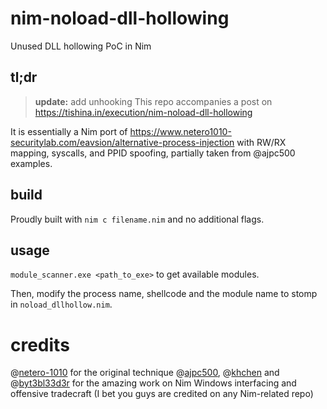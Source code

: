 # nim-noload-dll-hollowing
Unused DLL hollowing PoC in Nim
## tl;dr
> **update:** add unhooking
This repo accompanies a post on https://tishina.in/execution/nim-noload-dll-hollowing

It is essentially a Nim port of https://www.netero1010-securitylab.com/eavsion/alternative-process-injection with RW/RX mapping, syscalls, and PPID spoofing, partially taken from @ajpc500 examples.

## build
Proudly built with `nim c filename.nim` and no additional flags.

## usage
`module_scanner.exe <path_to_exe>` to get available modules.

Then, modify the process name, shellcode and the module name to stomp in `noload_dllhollow.nim`.

# credits
@[netero-1010](https://github.com/netero1010) for the original technique
@[ajpc500](https://github.com/byt3bl33d3r), @[khchen](https://github.com/khchen) and @[byt3bl33d3r](https://github.com/ajpc500) for the amazing work on Nim Windows interfacing and offensive tradecraft (I bet you guys are credited on any Nim-related repo)
